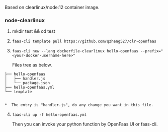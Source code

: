Based on clearlinux/node:12 container image.

### node-clearlinux
1.  mkdir test && cd test
2.  `faas-cli template pull https://github.com/qzheng527/clr-openfaas`
3.  `faas-cli new --lang dockerfile-clearlinux hello-openfaas --prefix="<your-docker-username-here>"`

    Files tree as below.
>
    ├── hello-openfaas
    │   ├── handler.js
    │   └── package.json
    ├── hello-openfaas.yml
    └── template


    *  The entry is "handler.js", do any change you want in this file.


4.  `faas-cli up -f hello-openfaas.yml`

    Then you can invoke your python function by OpenFaas UI or faas-cli.

